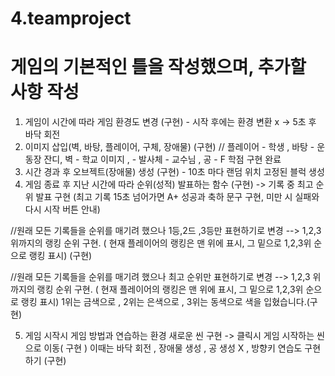 # 4.teamproject

# 게임의 기본적인 틀을 작성했으며, 추가할 사항 작성
1. 게임이 시간에 따라 게임 환경도 변경 (구현) - 시작 후에는 환경 변환 x -> 5초 후 바닥 회전
2. 이미지 삽입(벽, 바탕, 플레이어, 구체, 장애물)  (구현) // 플레이어 - 학생 , 바탕 - 운동장 잔디, 벽 - 학교 이미지 , - 발사체 - 교수님 , 공 - F 학점 구현 완료
3. 시간 경과 후 오브젝트(장애물) 생성 (구현) - 10초 마다 랜덤 위치 고정된 블럭 생성
4. 게임 종료 후 지난 시간에 따라 순위(성적) 발표하는 함수 (구현) -> 기록 중 최고 순위 발표 구현 (최고 기록 15초 넘어가면 A+ 성공과 축하 문구 구현, 미만 시 실패와 다시 시작 버튼 안내)

//원래 모든 기록들을 순위를 매기려 했으나 1등,2드 ,3등만 표현하기로 변경
--> 1,2,3 위까지의 랭킹 순위 구현. ( 현재 플레이어의 랭킹은 맨 위에 표시, 그 밑으로 1,2,3위 순으로 랭킹 표시) (구현)

//원래 모든 기록들을 순위를 매기려 했으나 최고 순위만 표현하기로 변경
--> 1,2,3 위까지의 랭킹 순위 구현. ( 현재 플레이어의 랭킹은 맨 위에 표시, 그 밑으로 1,2,3위 순으로 랭킹 표시) 
1위는 금색으로 , 2위는 은색으로 , 3위는 동색으로 색을 입혔습니다.(구현)

5. 게임 시작시 게임 방법과 연습하는 환경 새로운 씬 구현 -> 클릭시 게임 시작하는 씬으로 이동( 구현 )
이때는 바닥 회전 , 장애물  생성 , 공 생성 X , 방향키 연습도 구현하기 (구현)
